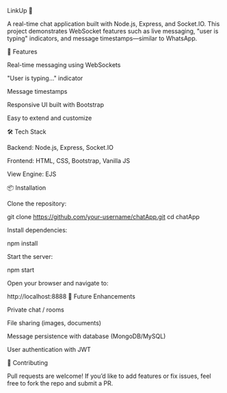 LinkUp 💬

A real-time chat application built with Node.js, Express, and Socket.IO.
This project demonstrates WebSocket features such as live messaging, "user is typing" indicators, and message timestamps—similar to WhatsApp.

🚀 Features

Real-time messaging using WebSockets

"User is typing..." indicator

Message timestamps

Responsive UI built with Bootstrap

Easy to extend and customize

🛠️ Tech Stack

Backend: Node.js, Express, Socket.IO

Frontend: HTML, CSS, Bootstrap, Vanilla JS

View Engine: EJS

📦 Installation

Clone the repository:

git clone https://github.com/your-username/chatApp.git
cd chatApp


Install dependencies:

npm install


Start the server:

npm start


Open your browser and navigate to:

http://localhost:8888
🔮 Future Enhancements

Private chat / rooms

File sharing (images, documents)

Message persistence with database (MongoDB/MySQL)

User authentication with JWT

🤝 Contributing

Pull requests are welcome!
If you’d like to add features or fix issues, feel free to fork the repo and submit a PR.
